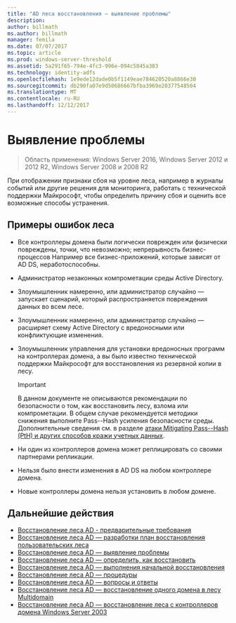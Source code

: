 ```yaml
---
title: "AD леса восстановления — выявление проблемы"
description: 
author: billmath
ms.author: billmath
manager: femila
ms.date: 07/07/2017
ms.topic: article
ms.prod: windows-server-threshold
ms.assetid: 5a291f65-794e-4fc3-996e-094c5845a383
ms.technology: identity-adfs
ms.openlocfilehash: 1e9ede12dade0b5f1149eae784620520a8866e30
ms.sourcegitcommit: db290fa07e9d50686667bfba3969e20377548504
ms.translationtype: MT
ms.contentlocale: ru-RU
ms.lasthandoff: 12/12/2017
---
```

# <a name="identify-the-problem"></a>Выявление проблемы

>Область применения: Windows Server 2016, Windows Server 2012 и 2012 R2, Windows Server 2008 и 2008 R2
  
 При отображении признаки сбоя на уровне леса, например в журналы событий или другие решения для мониторинга, работать с технической поддержки Майкрософт, чтобы определить причину сбоя и оценить все возможные способы устранения.  
 
## <a name="examples-of-forest-wide-failures"></a>Примеры ошибок леса 
  
-   Все контроллеры домена были логически поврежден или физически повреждены, точки, что невозможно; непрерывность бизнес-процессов Например все бизнес-приложений, которые зависят от AD DS, неработоспособны.  
  
-   Администратор незаконных компрометации среды Active Directory.  
  
-   Злоумышленник намеренно, или администратор случайно — запускает сценарий, который распространяется повреждения данных во всем лесе.  
  
-   Злоумышленник намеренно, или администратор случайно — расширяет схему Active Directory с вредоносными или конфликтующие изменения.  
  
-   Злоумышленник управления для установки вредоносных программ на контроллерах домена, а вы было известно технической поддержки Майкрософт для восстановления из резервной копии в лесу.  
  
    > [!IMPORTANT]
    >  В данном документе не описываются рекомендации по безопасности о том, как восстановить лесу, взлома или компрометации. В общем случае рекомендуется методики снижения выполните Pass--Hash усиления безопасности среды. Дополнительные сведения см. в разделе [атаки Mitigating Pass--Hash (PtH) и других способов кражи учетных данных](https://www.microsoft.com/download/details.aspx?id=36036).  
  
-   Ни один из контроллеров домена может реплицировать со своими партнерами репликации.  
  
-   Нельзя было внести изменения в AD DS на любом контроллере домена.  
  
-   Новые контроллеры домена нельзя установить в любом домене.  
  
## <a name="next-steps"></a>Дальнейшие действия
-   [Восстановление леса AD - предварительные требования](AD-Forest-Recovery-Prerequisties.md)  
-   [Восстановление леса AD — разработки план восстановления пользовательских леса](AD-Forest-Recovery-Devising-a-Plan.md)  
- [Восстановление леса AD — выявление проблемы](AD-Forest-Recovery-Identify-the-Problem.md)
-   [Восстановление леса AD — определить, как восстановить](AD-Forest-Recovery-Determine-how-to-Recover.md)
-   [Восстановление леса AD — выполнения начальной восстановления](AD-Forest-Recovery-Perform-initial-recovery.md)  
-   [Восстановление леса AD — процедуры](AD-Forest-Recovery-Procedures.md)  
-   [Восстановление леса AD — вопросы и ответы](AD-Forest-Recovery-FAQ.md)  
-   [Восстановление леса AD — восстановление одного домена в лесу Multidomain](AD-Forest-Recovery-Single-Domain-in-Multidomain-Recovery.md)  
-   [Восстановление леса AD — восстановление леса с контроллеров домена Windows Server 2003](AD-Forest-Recovery-Windows-Server-2003.md) 
